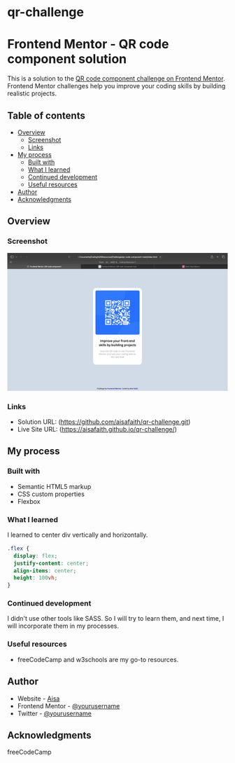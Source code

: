 # qr-challenge

# Frontend Mentor - QR code component solution

This is a solution to the [QR code component challenge on Frontend Mentor](https://www.frontendmentor.io/challenges/qr-code-component-iux_sIO_H). Frontend Mentor challenges help you improve your coding skills by building realistic projects. 

## Table of contents

- [Overview](#overview)
  - [Screenshot](#screenshot)
  - [Links](#links)
- [My process](#my-process)
  - [Built with](#built-with)
  - [What I learned](#what-i-learned)
  - [Continued development](#continued-development)
  - [Useful resources](#useful-resources)
- [Author](#author)
- [Acknowledgments](#acknowledgments)


## Overview

### Screenshot

![](desktop-design-solution.png)


### Links

- Solution URL: (https://github.com/aisafaith/qr-challenge.git)
- Live Site URL: (https://aisafaith.github.io/qr-challenge/)

## My process

### Built with

- Semantic HTML5 markup
- CSS custom properties
- Flexbox


### What I learned

I learned to center div vertically and horizontally.


```css
.flex {
  display: flex;
  justify-content: center;
  align-items: center;
  height: 100vh;
}
```

### Continued development

I didn't use other tools like SASS. So I will try to learn them, and next time, I will incorporate them in my processes.

### Useful resources

- freeCodeCamp and w3schools are my go-to resources.


## Author

- Website - [Aisa](https://github.com/aisafaith)
- Frontend Mentor - [@yourusername](https://www.frontendmentor.io/profile/yourusername)
- Twitter - [@yourusername](https://www.twitter.com/yourusername)


## Acknowledgments

freeCodeCamp
